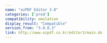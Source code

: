 ```yaml
---
name: "ezPDF Editor 3.0"
categories: ['prod']
compatibility: emulation
display_result: "Compatible"
version_from: "3.0.8.3"
link: http://www.ezpdf.co.kr/editor3/main.do
---
```

